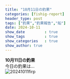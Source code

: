 ```yaml
---
title: "10月11日の釣果"
categories: [fishig-report]
header_type: post
tags: ["釣果","釣果報告","船"]
date: 2024-10-11
show_date         : true
show_tags         : true
show_categories   : true
show_author: true
---
```

**10月11日の釣果**
<br>
今日の釣果は…  
![20241011firp](https://dsm04pap002files.storage.live.com/y4mVUmTxyGA3iWekORhMrxfN4Svr5NZs87zhD8UozlNh3ZVzZ1Rr-bp5DdQST7x3pf8mLrBBUEhRqZ0xm8Vldwe44yHthOQ6UhanEO8YWorifdPYvCTldKYLShilKLBg_xI1hwh1CJp3VBWAdG08SodlCu5tPdJhvbJMTGxukaxJSqrI3gQXtWrPFBdfAbl-SJwkRVFOZkgPUmjiyoPCtKnAg?encodeFailures=1&width=1520&height=855 "20241011の釣果")





